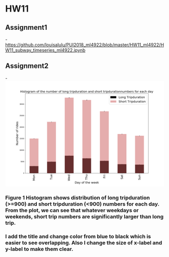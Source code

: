 # HW11

## Assignment1

-https://github.com/louisalulu/PUI2018_ml4922/blob/master/HW11_ml4922/HW11_subway_timeseries_ml4922.ipynb

## Assignment2

-![Alt text](Citi_bike.png)
### Figure 1 Histogram shows distribution of long tripduration (>=900) and short tripduration (<900) numbers for each day. From the plot, we can see that whatever weekdays or weekends, short trip numbers are significantly larger than long trip.

### I add the title and change color from blue to black which is easier to see overlapping. Also I change the size of x-label and y-label to make them clear. 
